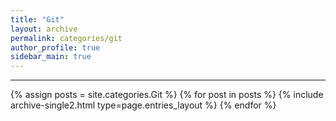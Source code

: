 ```yaml
---
title: "Git"
layout: archive
permalink: categories/git
author_profile: true
sidebar_main: true
---
```



***

{% assign posts = site.categories.Git %}
{% for post in posts %} {% include archive-single2.html type=page.entries_layout %} {% endfor %}
